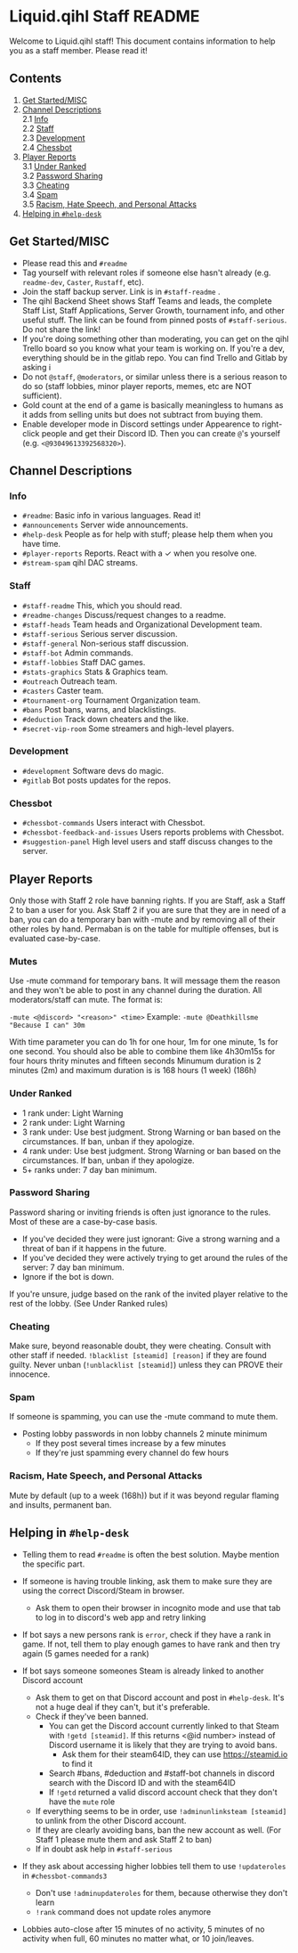 # Liquid.qihl Staff README

Welcome to Liquid.qihl staff! This document contains information to help you as a staff member. Please read it!

## Contents

1. [Get Started/MISC](#get-startedmisc)  
2. [Channel Descriptions](#channel-descriptions)  
	2.1 [Info](#info)  
	2.2 [Staff](#staff)  
	2.3 [Development](#development)  
	2.4 [Chessbot](#chessbot)  
3. [Player Reports](#player-reports)  
	3.1 [Under Ranked](#under-ranked)  
	3.2 [Password Sharing](#password-sharing)  
	3.3 [Cheating](#cheating)  
	3.4 [Spam](#spam)  
	3.5 [Racism, Hate Speech, and Personal Attacks](#racism-hate-speech-and-personal-attacks)  
4. [Helping in `#help-desk`](#helping-in-help-desk)  

## Get Started/MISC

- Please read this and `#readme`
- Tag yourself with relevant roles if someone else hasn't already (e.g. `readme-dev`, `Caster`, `Rustaff`, etc). 
- Join the staff backup server. Link is in `#staff-readme` .
- The qihl Backend Sheet shows Staff Teams and leads, the complete Staff List, Staff Applications, Server Growth, tournament info, and other useful stuff. The link can be found from pinned posts of `#staff-serious`. Do not share the link!
- If you're doing something other than moderating, you can get on the qihl Trello board so you know what your team is working on. If you're a dev, everything should be in the gitlab repo. You can find Trello and Gitlab by asking i
- Do not `@staff`, `@moderators`, or similar unless there is a serious reason to do so (staff lobbies, minor player reports, memes, etc are NOT sufficient). 
- Gold count at the end of a game is basically meaningless to humans as it adds from selling units but does not subtract from buying them. 
- Enable developer mode in Discord settings under Appearence to right-click people and get their Discord ID. Then you can create `@`'s yourself (e.g. `<@93049613392568320>`). 

## Channel Descriptions

### Info

- `#readme`: Basic info in various languages. Read it!
- `#announcements` Server wide announcements. 
- `#help-desk` People as for help with stuff; please help them when you have time. 
- `#player-reports` Reports. React with a ✓ when you resolve one.
- `#stream-spam` qihl DAC streams.

### Staff

- `#staff-readme` This, which you should read.
- `#readme-changes` Discuss/request changes to a readme. 
- `#staff-heads` Team heads and Organizational Development team.  
- `#staff-serious` Serious server discussion. 
- `#staff-general` Non-serious staff discussion. 
- `#staff-bot` Admin commands. 
- `#staff-lobbies` Staff DAC games. 
- `#stats-graphics` Stats & Graphics team.
- `#outreach` Outreach team. 
- `#casters` Caster team. 
- `#tournament-org` Tournament Organization team. 
- `#bans` Post bans, warns, and blacklistings. 
- `#deduction` Track down cheaters and the like. 
- `#secret-vip-room` Some streamers and high-level players. 

### Development

- `#development` Software devs do magic. 
- `#gitlab` Bot posts updates for the repos. 

### Chessbot

- `#chessbot-commands` Users interact with Chessbot.
- `#chessbot-feedback-and-issues` Users reports problems with Chessbot. 
- `#suggestion-panel` High level users and staff discuss changes to the server. 

## Player Reports

Only those with Staff 2 role have banning rights. If you are Staff, ask a Staff 2 to ban a user for you. Ask Staff 2 if you are sure that they are in need of a ban, you can do a temporary ban with -mute and by removing all of their other roles by hand. Permaban is on the table for multiple offenses, but is evaluated case-by-case.

### Mutes
Use -mute command for temporary bans. It will message them the reason and they won't be able to post in any channel during the duration.  All moderators/staff can mute. The format is:

`-mute <@discord> "<reason>" <time>`
Example: `-mute @Deathkillsme "Because I can" 30m`

With time parameter you can do 1h for one hour, 1m for one minute, 1s for one second. You should also be able to combine them like 4h30m15s for four hours thrity minutes and fifteen seconds Minumum duration is 2 minutes (2m) and maximum duration is is 168 hours (1 week) (186h)

### Under Ranked

- 1 rank under: Light Warning
- 2 rank under: Light Warning
- 3 rank under: Use best judgment. Strong Warning or ban based on the circumstances. If ban, unban if they apologize.
- 4 rank under: Use best judgment. Strong Warning or ban based on the circumstances. If ban, unban if they apologize.
- 5+ ranks under: 7 day ban minimum.

### Password Sharing

Password sharing or inviting friends is often just ignorance to the rules. Most of these are a case-by-case basis.
- If you've decided they were just ignorant: Give a strong warning and a threat of ban if it happens in the future.
- If you've decided they were actively trying to get around the rules of the server: 7 day ban minimum.
- Ignore if the bot is down.

If you're unsure, judge based on the rank of the invited player relative to the rest of the lobby. (See Under Ranked rules)

### Cheating

Make sure, beyond reasonable doubt, they were cheating. Consult with other staff if needed. `!blacklist [steamid] [reason]` if they are found guilty. Never unban (`!unblacklist [steamid]`) unless they can PROVE their innocence.

### Spam

If someone is spamming, you can use the -mute command to mute them.

- Posting lobby passwords in non lobby channels 2 minute minimum
  - If they post several times increase by a few minutes
  - If they're just spamming every channel do few hours

### Racism, Hate Speech, and Personal Attacks

Mute by default (up to a week (168h)) but if it was beyond regular flaming and insults, permanent ban.

## Helping in `#help-desk`

- Telling them to read `#readme` is often the best solution. Maybe mention the specific part. 

- If someone is having trouble linking, ask them to make sure they are using the correct Discord/Steam in browser.
  - Ask them to open their browser in incognito mode and use that tab to log in to discord's web app and retry linking

- If bot says a new persons rank is `error`, check if they have a rank in game. If not, tell them to play enough games to have rank and then try again (5 games needed for a rank)

- If bot says someone someones Steam is already linked to another Discord account
	- Ask them to get on that Discord account and post in `#help-desk`. It's not a huge deal if they can't, but it's preferable.
	- Check if they've been banned.
		- You can get the Discord account currently linked to that Steam with `!getd [steamid]`. If this returns <@id number> instead of Discord username it is likely that they are trying to avoid bans.
			- Ask them for their steam64ID, they can use https://steamid.io to find it
		- Search #bans, #deduction and #staff-bot channels in discord search with the Discord ID and with the steam64ID
		- If `!getd` returned a valid discord account check that they don't have the `mute` role
	- If everything seems to be in order, use `!adminunlinksteam [steamid]` to unlink from the other Discord account.
	- If they are clearly avoiding bans, ban the new account as well. (For Staff 1 please mute them and ask Staff 2 to ban)
	- If in doubt ask help in `#staff-serious`

- If they ask about accessing higher lobbies tell them to use `!updateroles` in `#chessbot-commands3`
	- Don't use `!adminupdateroles` for them, because otherwise they don't learn
	- `!rank` command does not update roles anymore

- Lobbies auto-close after 15 minutes of no activity, 5 minutes of no activity when full, 60 minutes no matter what, or 10 join/leaves. 
